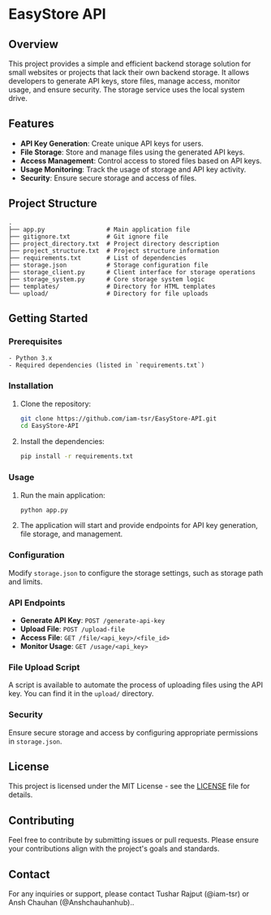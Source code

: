 
# EasyStore API

## Overview

This project provides a simple and efficient backend storage solution for small websites or projects that lack their own backend storage. It allows developers to generate API keys, store files, manage access, monitor usage, and ensure security. The storage service uses the local system drive.

## Features

- **API Key Generation**: Create unique API keys for users.
- **File Storage**: Store and manage files using the generated API keys.
- **Access Management**: Control access to stored files based on API keys.
- **Usage Monitoring**: Track the usage of storage and API key activity.
- **Security**: Ensure secure storage and access of files.

## Project Structure
```
.
├── app.py                 # Main application file
├── gitignore.txt          # Git ignore file
├── project_directory.txt  # Project directory description
├── project_structure.txt  # Project structure information
├── requirements.txt       # List of dependencies
├── storage.json           # Storage configuration file
├── storage_client.py      # Client interface for storage operations
├── storage_system.py      # Core storage system logic
├── templates/             # Directory for HTML templates
└── upload/                # Directory for file uploads
```
## Getting Started

### Prerequisites
```
- Python 3.x
- Required dependencies (listed in `requirements.txt`)
```

### Installation

1. Clone the repository:

   ```bash
   git clone https://github.com/iam-tsr/EasyStore-API.git
   cd EasyStore-API
   ```

2. Install the dependencies:

   ```bash
   pip install -r requirements.txt
   ```

### Usage

1. Run the main application:

   ```bash
   python app.py
   ```

2. The application will start and provide endpoints for API key generation, file storage, and management.

### Configuration

Modify `storage.json` to configure the storage settings, such as storage path and limits.

### API Endpoints

- **Generate API Key**: `POST /generate-api-key`
- **Upload File**: `POST /upload-file`
- **Access File**: `GET /file/<api_key>/<file_id>`
- **Monitor Usage**: `GET /usage/<api_key>`

### File Upload Script

A script is available to automate the process of uploading files using the API key. You can find it in the `upload/` directory.

### Security

Ensure secure storage and access by configuring appropriate permissions in `storage.json`.

## License

This project is licensed under the MIT License - see the [LICENSE](LICENSE.txt) file for details.

## Contributing

Feel free to contribute by submitting issues or pull requests. Please ensure your contributions align with the project's goals and standards.

## Contact

For any inquiries or support, please contact Tushar Rajput (@iam-tsr) or Ansh Chauhan (@Anshchauhanhub)..
